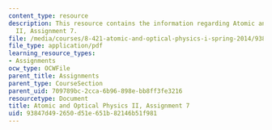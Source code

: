 ```yaml
---
content_type: resource
description: This resource contains the information regarding Atomic and Optical Physics
  II, Assignment 7.
file: /media/courses/8-421-atomic-and-optical-physics-i-spring-2014/93847d492650d51e651b82146b51f981_MIT8_421S14_homeWork7.pdf
file_type: application/pdf
learning_resource_types:
- Assignments
ocw_type: OCWFile
parent_title: Assignments
parent_type: CourseSection
parent_uid: 709789bc-2cca-6b96-898e-bb8ff3fe3216
resourcetype: Document
title: Atomic and Optical Physics II, Assignment 7
uid: 93847d49-2650-d51e-651b-82146b51f981
---
```

